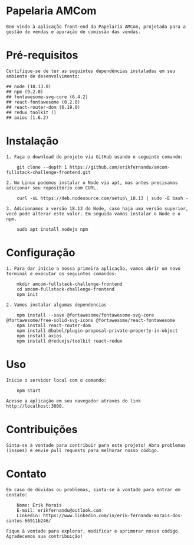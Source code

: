 
# Papelaria AMCom

    Bem-vindo à aplicação front-end da Papelaria AMCom, projetada para a gestão de vendas e apuração de comissão das vendas.

# Pré-requisitos

    Certifique-se de ter as seguintes dependências instaladas em seu ambiente de desenvolvimento:

    ## node (18.13.0)
    ## npm (9.2.0)
    ## fontawesome-svg-core (6.4.2)
    ## react-fontawesome (0.2.0)
    ## react-router-dom (6.19.0)
    ## redux toolkit ()
    ## axios (1.6.2)

# Instalação

    1. Faça o download do projeto via GitHub usando o seguinte comando:

        git clone --depth 1 https://github.com/erikfernandu/amcom-fullstack-challenge-frontend.git

    2. No Linux podemos instalar o Node via apt, mas antes precisamos adicionar seu repositório com CURL.
        
        curl -sL https://deb.nodesource.com/setup\_18.13 | sudo -E bash -

    3. Adicionamos a versão 18.13 do Node, caso haja uma versão superior, você pode alterar este valor. Em seguida vamos instalar o Node e o npm.

        sudo apt install nodejs npm

# Configuração

    1. Para dar início a nossa primeira aplicação, vamos abrir um novo terminal e executar os seguintes comandos:
    
        mkdir amcom-fullstack-challenge-frontend
        cd amcom-fullstack-challenge-frontend
        npm init

    2. Vamos instalar algumas dependencias

        npm install --save @fortawesome/fontawesome-svg-core @fortawesome/free-solid-svg-icons @fortawesome/react-fontawesome
        npm install react-router-dom
        npm install @babel/plugin-proposal-private-property-in-object
        npm install axios
        npm install @reduxjs/toolkit react-redux

# Uso

    Inicie o servidor local com o comando:

        npm start

    Acesse a aplicação em seu navegador através do link http://localhost:3000.

# Contribuições

    Sinta-se à vontade para contribuir para este projeto! Abra problemas (issues) e envie pull requests para melhorar nosso código.

# Contato

    Em caso de dúvidas ou problemas, sinta-se à vontade para entrar em contato:

        Nome: Erik Morais
        E-mail: erikfernandu@outlook.com
        Linkedin: https://www.linkedin.com/in/erik-fernando-morais-dos-santos-66911b246/

    Fique à vontade para explorar, modificar e aprimorar nosso código. Agradecemos sua contribuição!
